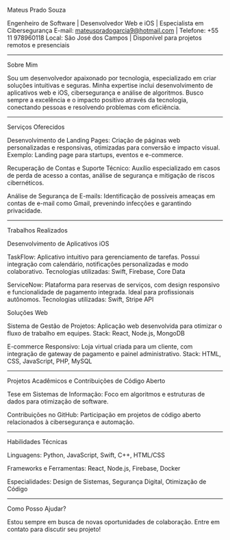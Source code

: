 Mateus Prado Souza

Engenheiro de Software | Desenvolvedor Web e iOS | Especialista em Cibersegurança
E-mail: mateuspradogarcia9@hotmail.com | Telefone: +55 11 978960118
Local: São José dos Campos | Disponível para projetos remotos e presenciais


---

Sobre Mim

Sou um desenvolvedor apaixonado por tecnologia, especializado em criar soluções intuitivas e seguras. Minha expertise inclui desenvolvimento de aplicativos web e iOS, cibersegurança e análise de algoritmos. Busco sempre a excelência e o impacto positivo através da tecnologia, conectando pessoas e resolvendo problemas com eficiência.


---

Serviços Oferecidos

Desenvolvimento de Landing Pages:
Criação de páginas web personalizadas e responsivas, otimizadas para conversão e impacto visual.
Exemplo: Landing page para startups, eventos e e-commerce.

Recuperação de Contas e Suporte Técnico:
Auxílio especializado em casos de perda de acesso a contas, análise de segurança e mitigação de riscos cibernéticos.

Análise de Segurança de E-mails:
Identificação de possíveis ameaças em contas de e-mail como Gmail, prevenindo infecções e garantindo privacidade.



---

Trabalhos Realizados

Desenvolvimento de Aplicativos iOS

TaskFlow:
Aplicativo intuitivo para gerenciamento de tarefas. Possui integração com calendário, notificações personalizadas e modo colaborativo.
Tecnologias utilizadas: Swift, Firebase, Core Data

ServiceNow:
Plataforma para reservas de serviços, com design responsivo e funcionalidade de pagamento integrada. Ideal para profissionais autônomos.
Tecnologias utilizadas: Swift, Stripe API


Soluções Web

Sistema de Gestão de Projetos: Aplicação web desenvolvida para otimizar o fluxo de trabalho em equipes.
Stack: React, Node.js, MongoDB

E-commerce Responsivo: Loja virtual criada para um cliente, com integração de gateway de pagamento e painel administrativo.
Stack: HTML, CSS, JavaScript, PHP, MySQL



---

Projetos Acadêmicos e Contribuições de Código Aberto

Tese em Sistemas de Informação: Foco em algoritmos e estruturas de dados para otimização de software.

Contribuições no GitHub: Participação em projetos de código aberto relacionados à cibersegurança e automação.



---

Habilidades Técnicas

Linguagens: Python, JavaScript, Swift, C++, HTML/CSS

Frameworks e Ferramentas: React, Node.js, Firebase, Docker

Especialidades: Design de Sistemas, Segurança Digital, Otimização de Código



---

Como Posso Ajudar?

Estou sempre em busca de novas oportunidades de colaboração. Entre em contato para discutir seu projeto!
